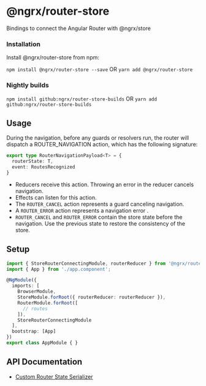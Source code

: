 # @ngrx/router-store

Bindings to connect the Angular Router with @ngrx/store

### Installation
Install @ngrx/router-store from npm:

`npm install @ngrx/router-store --save` OR `yarn add @ngrx/router-store`


### Nightly builds

`npm install github:ngrx/router-store-builds` OR `yarn add github:ngrx/router-store-builds`

## Usage

During the navigation, before any guards or resolvers run, the router will dispatch a ROUTER_NAVIGATION action, which has the following signature:

```ts
export type RouterNavigationPayload<T> = {
  routerState: T,
  event: RoutesRecognized
}
```

- Reducers receive this action. Throwing an error in the reducer cancels navigation.
- Effects can listen for this action.
- The `ROUTER_CANCEL` action represents a guard canceling navigation.
- A `ROUTER_ERROR` action represents a navigation error .
- `ROUTER_CANCEL` and `ROUTER_ERROR` contain the store state before the navigation. Use the previous state to restore the consistency of the store.

## Setup

```ts
import { StoreRouterConnectingModule, routerReducer } from '@ngrx/router-store';
import { App } from './app.component';

@NgModule({
  imports: [
    BrowserModule,
    StoreModule.forRoot({ routerReducer: routerReducer }),
    RouterModule.forRoot([
      // routes
    ]),
    StoreRouterConnectingModule
  ],
  bootstrap: [App]
})
export class AppModule { }
```

## API Documentation
- [Custom Router State Serializer](./api.md#custom-router-state-serializer)
